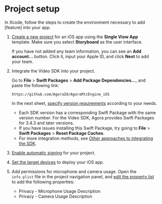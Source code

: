 # Project setup

In Xcode, follow the steps to create the environment necessary to add [feature] into your app.

 1. [Create a new project](https://help.apple.com/xcode/mac/current/#/dev07db0e578) for an iOS app using the **Single View App** template. Make sure you select **Storyboard** as the user interface.

    <note type="attention">If you have not added any team information, you can see an **Add account...** button. Click it, input your Apple ID, and click **Next** to add your team.</note>

 2. Integrate the Video SDK into your project.

    Go to **File** > **Swift Packages** > **Add Package Dependencies...**, and paste the following link:

    `https://github.com/AgoraIO/AgoraRtcEngine_iOS`

    In the next sheet, [specify version requirements](https://help.apple.com/xcode/mac/current/#/devb83d64851) according to your needs.
    <note type="attention">
    <ul>
    <li>Each SDK version has a corresponding Swift Package with the same version number. For the Video SDK, Agora provides Swift Packages for 3.4.3 and later versions.</li>
    <li>If you have issues installing this Swift Package, try going to <b>File</b> > <b>Swift Packages</b> > <b>Reset Package Caches</b>.</li>
    <li>For more integration methods, see <a href="see-also-ios.md#other-approaches-to-integrate-the-sdk">Other approaches to integrating the SDK</a>.</li>
    </ul>
    </note>

 3. [Enable automatic signing](https://help.apple.com/xcode/mac/current/#/dev23aab79b4) for your project.
 4. [Set the target devices](https://help.apple.com/xcode/mac/current/#/deve69552ee5) to deploy your iOS app.
 5. Add permissions for microphone and camera usage.
    Open the `info.plist` file in the project navigation panel, and [edit the property list](https://help.apple.com/xcode/mac/current/#/dev3f399a2a6) to add the following properties:
    - Privacy - Microphone Usage Description
    - Privacy - Camera Usage Description
